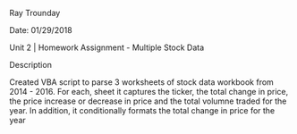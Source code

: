 Ray Trounday

Date: 01/29/2018

Unit 2 | Homework Assignment - Multiple Stock Data

Description

Created VBA script to parse 3 worksheets of stock data workbook from 2014 - 2016.  For each, sheet it captures the ticker, the total change in price, the price
increase or decrease in price and the total volumne traded for the year.  In addition, it conditionally formats the total change in price for the year
